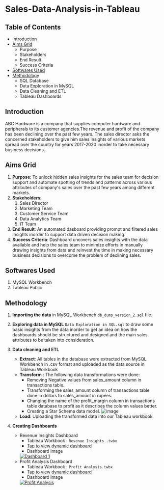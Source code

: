 # Sales-Data-Analysis-in-Tableau

 
<!-- TABLE OF CONTENTS -->
## Table of Contents

* [Introduction](#introduction)
* [Aims Grid](#aims-grid)
  * Purpose
  * Stakeholders
  * End Result
  * Success Criteria
* [Softwares Used](#softwares-used)
* [Methodology](#methodology)
  * SQL Database
  * Data Exploration in MySQL
  * Data Cleaning and ETL
  * Tableau Dashboards




<!-- INTRODUCTION -->
## Introduction

ABC Hardware is a company that supplies computer hardware and peripherals to its customer agencies.The revenue and profit of the company has been declining over the past few years. The sales director asks the concerned stakeholders to give him sales insights of various markets spread over the country for years 2017-2020 inorder to take necessary business decisions.

<!-- AIMS GRID -->
## Aims Grid
1. **Purpose**: To unlock hidden sales insights for the sales team for decision support and automate spotting of trends and patterns across various attributes of company's sales over the past few years among different markets.
1. **Stakeholders**: 
     1. Sales Director
     1. Marketing Team
     1. Customer Service Team
     1. Data Analytics Team
     1. IT Team
1. **End Result**: An automated dasboard providing prompt and filtered sales insights inorder to support data driven decision making.
1. **Success Criteria**: Dashboard uncovers sales insights with the data available and help the sales team to minimize efforts in manually drawing insights from data and reinvest the time in making necessary business decisions to overcome the problem of declining sales.

<!-- SOFTWARES USED -->
## Softwares Used
1. MySQL Workbench
1. Tableau Public


<!-- METHODOLOGY -->
## Methodology

1. **Importing the data** in MySQL Workbench `db_dump_version_2.sql` file.
1. **Exploring data in MySQL** `Data Exploration in SQL.sql` to draw some basic insights from the data inorder to get an idea on how the dashboards should be structured and designed and the main sales attributes to be taken into consideration.
1. **Data cleaning and ETL**
      * **Extract**: All tables in the database were extracted from MySQL Workbench in .csv format and uploaded as the data source in Tableau Workbook
      * **Transform** : The following data transformations were done:
           * Removing Negative values from sales_amount column in transactions table.
           * Transforming the sales_amount column of transactions table done in dollars to sales_amount in rupees.
           * Changing the name of the profit_margin column in transactions table database to profit as it describes the column values better.
           * Creating a Star Schema data model.
   ![image](https://user-images.githubusercontent.com/81852314/113848866-879d3100-97b6-11eb-9622-cf361497662b.png)
      * **Load**: Uploading the transformed data into our Tableau workbook. 
     
1. **Creating Dashboards**
      * Revenue Insights Dashboard
        * Tableau Workbook : `Revenue Insights .twbx`
        * [Tap to view dynamic dashboard ](https://public.tableau.com/profile/aishna.arora#!/vizhome/RevenueInsights/Dashboard1)
        * Dashboard Image
        <div class='tableauPlaceholder' id='viz1617722409441' style='position: relative'><noscript><a href='#'><img alt='Dashboard 1 ' src='https:&#47;&#47;public.tableau.com&#47;static&#47;images&#47;Re&#47;RevenueInsights&#47;Dashboard1&#47;1_rss.png' style='border: none' /></a></noscript><object class='tableauViz'  style='display:none;'><param name='host_url' value='https%3A%2F%2Fpublic.tableau.com%2F' /> <param name='embed_code_version' value='3' /> <param name='site_root' value='' /><param name='name' value='RevenueInsights&#47;Dashboard1' /><param name='tabs' value='no' /><param name='toolbar' value='yes' /><param name='static_image' value='https:&#47;&#47;public.tableau.com&#47;static&#47;images&#47;Re&#47;RevenueInsights&#47;Dashboard1&#47;1.png' /> <param name='animate_transition' value='yes' /><param name='display_static_image' value='yes' /><param name='display_spinner' value='yes' /><param name='display_overlay' value='yes' /><param name='display_count' value='yes' /><param name='language' value='en-GB' /></object></div>               
      * Profit Analysis Dashboard
         * Tableau Workbook : `Profit Analysis.twbx`
         * [Tap to view dynamic dashboard ](https://public.tableau.com/profile/aishna.arora#!/vizhome/ProfitAnalysis_16176500750190/ProfitAnalysis)
         * Dashboard Image
         <div class='tableauPlaceholder' id='viz1617722799271' style='position: relative'><noscript><a href='#'><img alt='Profit Analysis ' src='https:&#47;&#47;public.tableau.com&#47;static&#47;images&#47;Pr&#47;ProfitAnalysis_16176500750190&#47;ProfitAnalysis&#47;1_rss.png' style='border: none' /></a></noscript><object class='tableauViz'  style='display:none;'><param name='host_url' value='https%3A%2F%2Fpublic.tableau.com%2F' /> <param name='embed_code_version' value='3' /> <param name='site_root' value='' /><param name='name' value='ProfitAnalysis_16176500750190&#47;ProfitAnalysis' /><param name='tabs' value='no' /><param name='toolbar' value='yes' /><param name='static_image' value='https:&#47;&#47;public.tableau.com&#47;static&#47;images&#47;Pr&#47;ProfitAnalysis_16176500750190&#47;ProfitAnalysis&#47;1.png' /> <param name='animate_transition' value='yes' /><param name='display_static_image' value='yes' /><param name='display_spinner' value='yes' /><param name='display_overlay' value='yes' /><param name='display_count' value='yes' /><param name='language' value='en-GB' /></object></div>   
